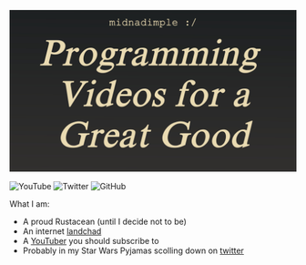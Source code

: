 ![Banner](github-banner.jpg)

![YouTube](https://img.shields.io/youtube/channel/subscribers/UCe7nKYsRC04LE50kIoX6ENg?label=YouTube&logo=youtube&style=for-the-badge)
![Twitter](https://img.shields.io/twitter/follow/midnadimple?color=blue&label=Twitter&logo=twitter&logoColor=white&style=for-the-badge)
![GitHub](https://img.shields.io/github/followers/midnadimple?color=%23ebdbb2&label=You%27re%20already%20here&logo=github&style=for-the-badge)

What I am:  
* A proud Rustacean (until I decide not to be)
* An internet [landchad](https://midnadimple.com)
* A [YouTuber](https://youtube.com/@midnadimple) you should subscribe to
* Probably in my Star Wars Pyjamas scolling down on [twitter](https://twitter.com/midnadimple)

